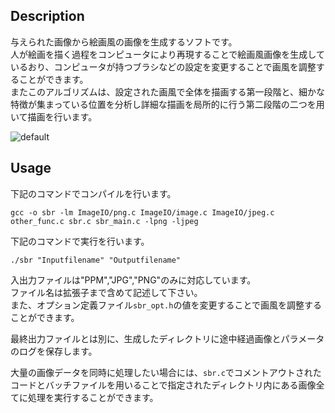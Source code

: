 ## Description
与えられた画像から絵画風の画像を生成するソフトです。  
人が絵画を描く過程をコンピュータにより再現することで絵画風画像を生成しているおり、コンピュータが持つブラシなどの設定を変更することで画風を調整することができます。  
またこのアルゴリズムは、設定された画風で全体を描画する第一段階と、細かな特徴が集まっている位置を分析し詳細な描画を局所的に行う第二段階の二つを用いて描画を行います。  

![default](https://user-images.githubusercontent.com/35408970/53342566-949d9400-3951-11e9-9d78-822d4eaed8b6.png)

## Usage
下記のコマンドでコンパイルを行います。　　
```
gcc -o sbr -lm ImageIO/png.c ImageIO/image.c ImageIO/jpeg.c other_func.c sbr.c sbr_main.c -lpng -ljpeg
```
下記のコマンドで実行を行います。　　
```
./sbr "Inputfilename" "Outputfilename"
```
入出力ファイルは"PPM","JPG","PNG"のみに対応しています。  
ファイル名は拡張子まで含めて記述して下さい。  
また、オプション定義ファイル```sbr_opt.h```の値を変更することで画風を調整することができます。  
  
最終出力ファイルとは別に、生成したディレクトリに途中経過画像とパラメータのログを保存します。  
  
大量の画像データを同時に処理したい場合には、```sbr.c```でコメントアウトされたコードとバッチファイルを用いることで指定されたディレクトリ内にある画像全てに処理を実行することができます。
